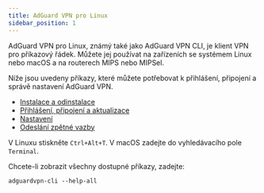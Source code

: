 ```yaml
---
title: AdGuard VPN pro Linux
sidebar_position: 1
---
```


AdGuard VPN pro Linux, známý také jako AdGuard VPN CLI, je klient VPN pro příkazový řádek. Můžete jej používat na zařízeních se systémem Linux nebo macOS a na routerech MIPS nebo MIPSel.

Níže jsou uvedeny příkazy, které můžete potřebovat k přihlášení, připojení a správě nastavení AdGuard VPN.

- [Instalace a odinstalace](/adguard-vpn-for-linux/installation)
- [Přihlášení, připojení a aktualizace](/adguard-vpn-for-linux/login)
- [Nastavení](/adguard-vpn-for-linux/settings)
- [Odeslání zpětné vazby](/adguard-vpn-for-linux/feedback)

V Linuxu stiskněte `Ctrl+Alt+T`. V macOS zadejte do vyhledávacího pole `Terminal`.

Chcete-li zobrazit všechny dostupné příkazy, zadejte:

```
adguardvpn-cli --help-all
```
